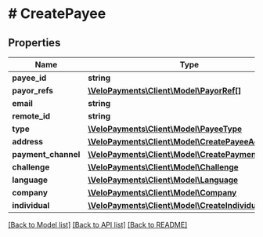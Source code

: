 # # CreatePayee

## Properties

Name | Type | Description | Notes
------------ | ------------- | ------------- | -------------
**payee_id** | **string** |  | [optional] 
**payor_refs** | [**\VeloPayments\Client\Model\PayorRef[]**](PayorRef.md) |  | [optional] 
**email** | **string** |  | 
**remote_id** | **string** |  | 
**type** | [**\VeloPayments\Client\Model\PayeeType**](PayeeType.md) |  | 
**address** | [**\VeloPayments\Client\Model\CreatePayeeAddress**](CreatePayeeAddress.md) |  | 
**payment_channel** | [**\VeloPayments\Client\Model\CreatePaymentChannel**](CreatePaymentChannel.md) |  | [optional] 
**challenge** | [**\VeloPayments\Client\Model\Challenge**](Challenge.md) |  | [optional] 
**language** | [**\VeloPayments\Client\Model\Language**](Language.md) |  | [optional] 
**company** | [**\VeloPayments\Client\Model\Company**](Company.md) |  | [optional] 
**individual** | [**\VeloPayments\Client\Model\CreateIndividual**](CreateIndividual.md) |  | [optional] 

[[Back to Model list]](../../README.md#documentation-for-models) [[Back to API list]](../../README.md#documentation-for-api-endpoints) [[Back to README]](../../README.md)



